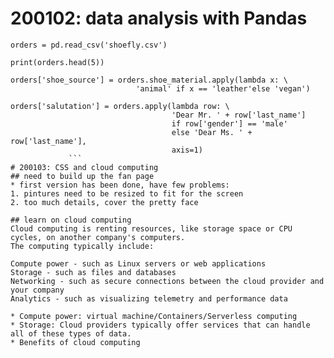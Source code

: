 # 200102: data analysis with Pandas  
```  
orders = pd.read_csv('shoefly.csv')

print(orders.head(5))

orders['shoe_source'] = orders.shoe_material.apply(lambda x: \
                        	'animal' if x == 'leather'else 'vegan')

orders['salutation'] = orders.apply(lambda row: \
                                    'Dear Mr. ' + row['last_name']
                                    if row['gender'] == 'male'
                                    else 'Dear Ms. ' + row['last_name'],
                                    axis=1)  
             ```  
# 200103: CSS and cloud computing  
## need to build up the fan page  
* first version has been done, have few problems:  
1. pintures need to be resized to fit for the screen  
2. too much details, cover the pretty face  

## learn on cloud computing  
Cloud computing is renting resources, like storage space or CPU cycles, on another company's computers.  
The computing typically include:  

Compute power - such as Linux servers or web applications  
Storage - such as files and databases  
Networking - such as secure connections between the cloud provider and your company  
Analytics - such as visualizing telemetry and performance data  
  
* Compute power: virtual machine/Containers/Serverless computing  
* Storage: Cloud providers typically offer services that can handle all of these types of data.   
* Benefits of cloud computing  
